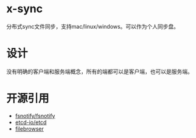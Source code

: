 # x-sync
分布式sync文件同步，支持mac/linux/windows。可以作为个人同步盘。

# 设计
没有明确的客户端和服务端概念，所有的端都可以是客户端，也可以是服务端。


# 开源引用
- [fsnotify/fsnotify](https://github.com/fsnotify/fsnotify)
- [etcd-io/etcd](https://github.com/etcd-io/etcd/tree/master/contrib/raftexample)
- [filebrowser](https://github.com/filebrowser/filebrowser)